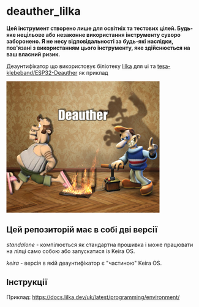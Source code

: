 # deauther_lilka

**Цей інструмент створено лише для освітніх та тестових цілей. Будь-яке нецільове або незаконне використання інструменту суворо заборонено. Я не несу відповідальності за будь-які наслідки, пов'язані з використанням цього інструменту, яке здійснюється на ваш власний ризик.**

Деаунтифікатор що використовує біліотеку [lilka](https://github.com/and3rson/lilka) для ui та [tesa-klebeband/ESP32-Deauther](https://github.com/tesa-klebeband/ESP32-Deauther) як приклад

![Злий сусід який тікає від тплінка який прошили не так як потрібно, його кентом сусідом](./zloysoset.jpg)

## Цей репозиторій має в собі дві версії
*standalone* - компілюється як стандартна прошивка і може працювати на лілці само собою або запускатися із Keira OS.


*keira* - версія в якій деаунтифікатор є "частиною" Keira OS.  

## Інструкції
Приклад: https://docs.lilka.dev/uk/latest/programming/environment/
